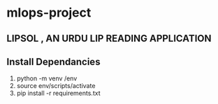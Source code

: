 # mlops-project
## LIPSOL , AN URDU LIP READING APPLICATION
## Install Dependancies
1. python -m venv /env
2. source env/scripts/activate
3. pip install -r requirements.txt
